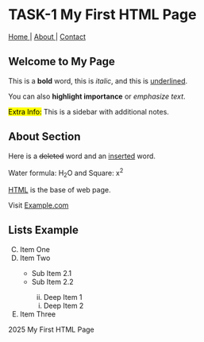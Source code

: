 <!DOCTYPE html>
<html>
    <head>
        <title> Task 1: My first HTML page </title>
    </head>
    <body>
        <h1> TASK-1 My First HTML Page </h1>
        <a href="https://www.google.com" target="_blank"> Home </a>
        |
        <a href="https://www.google.com" target="_blank"> About </a>
        |
        <a href="https://www.google.com" target="_blank"> Contact </a>
        <p><h2> Welcome to My Page </h2></p>
        This is a <b>bold</b> word, this is <i>italic</i>, and this is <u>underlined</u>.
        <p>You can also <strong>highlight importance</strong> or <em>emphasize text</em>.</p>
        <p><mark>Extra Info:</mark> This is a sidebar with additional notes.</p>
        <p><h2>About Section</h2></p>
        <p>Here is a <del>deleted</del> word and an <ins>inserted</ins> word.</p>
        <p>Water formula: H<sub>2</sub>O and Square: x<sup>2</sup></p>
        <p><u>HTML</u> is the base of web page.</p>
        <p>Visit <a href="https://example.com/" target="_blank"> Example.com</a></p>
        <p><h2>Lists Example</h2></p>
        <p><ol type="A" start="3" >
            <li>Item One</li>
            <li>Item Two</li>
            <ul type="circle">
                <li>Sub Item 2.1</li>
                <li>Sub Item 2.2</li>
                <ol type="i" start="2" reversed>
                    <li>Deep Item 1</li>
                    <li>Deep Item 2</li>
                    </ol>
            </ul>
            <li>Item Three</li>
        </ol></p>
        <p> 2025 My First HTML Page</p>
    </body>
</html>
